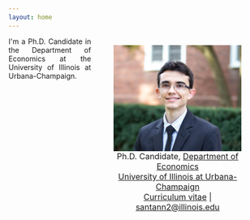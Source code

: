 ```yaml
---
layout: home
---
```


 <style type="text/css">
  figure, div.figure {
      float: right;
      width: 50%;
      text-align: center;
      font-size: smaller;
      padding: 0.4em;
      text-indent: 0;
    }
  </style>
  
  <style>
   p.ex1 {
    max-width: 300px;
    }
 </style>

<figure>
<img src="./files/profile.jpg" alt="profile" style="width: 360px;" align="right" />
<figcaption align="right"><p align="center"><font size="3">Ph.D. Candidate, <a href="http://www.economics.illinois.edu" target="_blank">Department of Economics</a><br/> <a href="https://illinois.edu/" target="_blank">University of Illinois at Urbana-Champaign</a><br/> <a class="page-link" href="/files/vpsantanna_CV.pdf"><i class="fa fa-file-pdf-o"></i>Curriculum vitae</a> | <a href="mailto:santann2@illinois.edu"> <i class="fa fa-envelope"></i> santann2@illinois.edu</a> </font></p></figcaption>
</figure>


<p style="text-align:justify" class="ex1">I'm a Ph.D. Candidate in the Department of Economics at the University of Illinois at Urbana-Champaign. </p>
